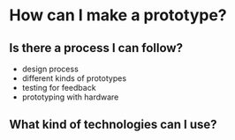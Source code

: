 # How can I make a prototype?

## Is there a process I can follow?



- design process
- different kinds of prototypes
- testing for feedback
- prototyping with hardware



## What kind of technologies can I use?





